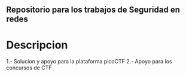 ## Repositorio para los trabajos de Seguridad en redes

# Descripcion

1.- Solucion y apoyo para la plataforma picoCTF
2.- Apoyo para los concursos de CTF



